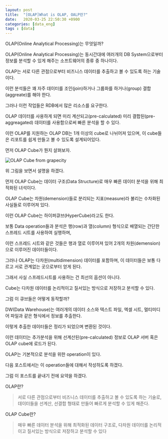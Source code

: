 ```yaml
---
layout: post
title:  "[OLAP]What is OLAP, OALP란?"
date:   2020-03-25 22:50:30 +0900
categories: [data_eng]
tags : [data]
---
```


OLAP(Online Analytical Processing)는 무엇일까?

<!--more-->

OLAP(Online Analytical Processing)는 동시간대에 여러개의 DB System으로부터 정보를 분석할 수 있게 해주는 소프트웨어의 종류 중 하나이다.

OLAP는 서로 다른 관점으로부터 비즈니스 데이터를 추출하고 볼 수 있도록 하는 기술이다.

이런 분석들은 꽤 자주 데이터를 조인(join)하거나 그룹화를 하거나(group) 결합(aggreate)를 해야 한다.

그러나 이런 작업들은 RDB에서 많은 리소스를 요구한다.

OLAP 데이터를 사용하게 되면 미리 계산되고(pre-calculated) 미리 결합된(pre-aggreagated) 데이터를 사용함으로써 빠른 분석을 할 수 있다.

이런 OLAP를 지원하는 OLAP DB는 1개 이상의 cube로 나뉘어져 있으며, 이 cube들은 리포트를 쉽게 만들고 볼 수 있도록 설계되어있다.

먼저 OLAP Cube가 뭔지 살펴보자.

![OLAP Cube from grapecity](https://gccontent.blob.core.windows.net/gccontent/blogs/legacy/c1/2014/11/OLAP_cube-300x257.png)

위 그림을 보면서 설명을 하겠다.

먼저 OLAP Cube는 데이터 구조(Data Structure)로 매우 빠른 데이터 분석을 위해 최적화된 녀석이다.

OLAP Cube는 차원(demension)들로 분리되는 지표(measure)라 불리는 수차화된 사실들로 이루어져 있다.

이런 OLAP Cube는 하이퍼큐브(HyperCube)라고도 한다.

보통 Data operation들과 분석은 행(row)과 열(column) 형식으로 배열되는 간단한 스프레드 시트를 사용하여 실행하며,

이런 스프레드 시트와 같은 것들은 행과 열로 이루어져 있어 2개의 차원(demension)으로 이루어진 데이터들이다.

그러나 OLAP는 다차원(multidimension) 데이터를 포함하며, 이 데이터들은 보통 다르고 서로 관계없는 곳으로부터 얻게 된다.

그래서 사실 스프레드시트를 사용하는 건 최선의 옵션이 아니다.

Cube는 다차원 데이터를 논리적이고 질서있는 방식으로 저장하고 분석할 수 있다.

그럼 이 큐브들은 어떻게 동작할까?

DW(Data Warehouse)는 여러개의 데이터 소스와 텍스트 파일, 엑셀 시트, 멀티미디어 파일과 같은 형식에서 정보를 추출한다.

이렇게 추출한 데이터들은 정리가 되었으며 변환된 것이다.

이런 데이터는 추가분석을 위해 선계산된(pre-calculated) 정보로 OLAP 서버 혹은 OLAP cube에 로드가 된다.

OLAP는 기본적으로 분석을 위한 operation이 있다.

다음 포스트에서는 이 operation들에 대해서 작성하도록 하겠다.

그럼 이 포스트를 끝내기 전에 요약을 하겠다.

OLAP란?

> 서로 다른 관점으로부터 비즈니스 데이터를 추출하고 볼 수 있도록 하는 기술로, 데이터들을 선계산, 선결합 형태로 만들어 빠르게 분석할 수 있게 해준다.

OLAP Cube란?

> 매우 빠른 데이터 분석을 위해 최적화된 데이터 구조로, 다차원 데이터를 논리적이고 질서있는 방식으로 저장하고 분석할 수 있다
